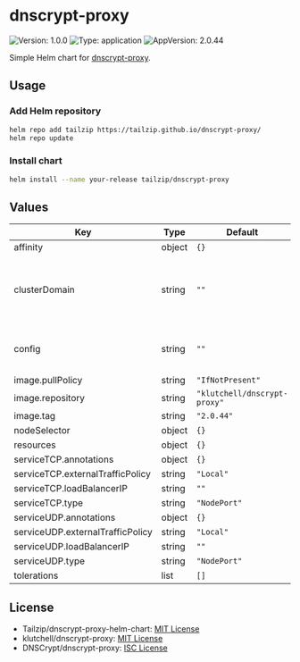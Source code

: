# dnscrypt-proxy

![Version: 1.0.0](https://img.shields.io/badge/Version-1.0.0-informational?style=flat-square) ![Type: application](https://img.shields.io/badge/Type-application-informational?style=flat-square) ![AppVersion: 2.0.44](https://img.shields.io/badge/AppVersion-2.0.44-informational?style=flat-square)

Simple Helm chart for [dnscrypt-proxy](https://github.com/DNSCrypt/dnscrypt-proxy).

## Usage

### Add Helm repository

```sh
helm repo add tailzip https://tailzip.github.io/dnscrypt-proxy/
helm repo update
```

### Install chart

```sh
helm install --name your-release tailzip/dnscrypt-proxy
```

## Values

| Key | Type | Default | Description |
|-----|------|---------|-------------|
| affinity | object | `{}` |  |
| clusterDomain | string | `""` | used for Helm chart testing only (see [test-dns-proxy.yaml](./charts/dnscrypt-proxy/templates/tests/test-dns-proxy.yaml)) |
| config | string | `""` | dnscrypt-proxy TOML configuration ([see docs](https://github.com/DNSCrypt/dnscrypt-proxy/wiki/Configuration)) |
| image.pullPolicy | string | `"IfNotPresent"` |  |
| image.repository | string | `"klutchell/dnscrypt-proxy"` |  |
| image.tag | string | `"2.0.44"` |  |
| nodeSelector | object | `{}` |  |
| resources | object | `{}` |  |
| serviceTCP.annotations | object | `{}` |  |
| serviceTCP.externalTrafficPolicy | string | `"Local"` |  |
| serviceTCP.loadBalancerIP | string | `""` |  |
| serviceTCP.type | string | `"NodePort"` |  |
| serviceUDP.annotations | object | `{}` |  |
| serviceUDP.externalTrafficPolicy | string | `"Local"` |  |
| serviceUDP.loadBalancerIP | string | `""` |  |
| serviceUDP.type | string | `"NodePort"` |  |
| tolerations | list | `[]` |  |

## License

- Tailzip/dnscrypt-proxy-helm-chart: [MIT License](./LICENSE)
- klutchell/dnscrypt-proxy: [MIT License](https://github.com/klutchell/dnscrypt-proxy/blob/master/LICENSE)
- DNSCrypt/dnscrypt-proxy: [ISC License](https://github.com/DNSCrypt/dnscrypt-proxy/blob/master/LICENSE)

